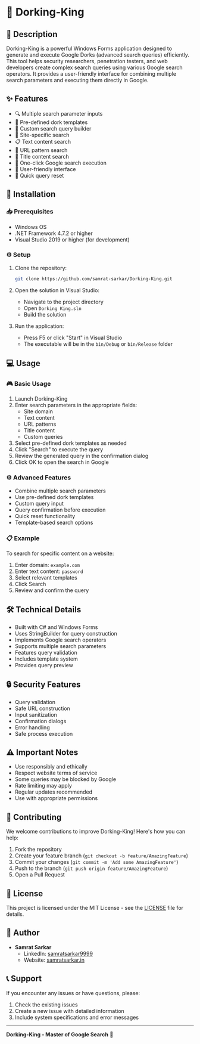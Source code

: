 # 👑 Dorking-King

## 📝 Description
Dorking-King is a powerful Windows Forms application designed to generate and execute Google Dorks (advanced search queries) efficiently. This tool helps security researchers, penetration testers, and web developers create complex search queries using various Google search operators. It provides a user-friendly interface for combining multiple search parameters and executing them directly in Google.

## ✨ Features
- 🔍 Multiple search parameter inputs
- 📝 Pre-defined dork templates
- 🔄 Custom search query builder
- 🎯 Site-specific search
- 📋 Text content search
- 🔗 URL pattern search
- 📑 Title content search
- 🚀 One-click Google search execution
- 📱 User-friendly interface
- 🔄 Quick query reset

## 🚀 Installation

### 📥 Prerequisites
- Windows OS
- .NET Framework 4.7.2 or higher
- Visual Studio 2019 or higher (for development)

### ⚙️ Setup
1. Clone the repository:
   ```bash
   git clone https://github.com/samrat-sarkar/Dorking-King.git
   ```

2. Open the solution in Visual Studio:
   - Navigate to the project directory
   - Open `Dorking King.sln`
   - Build the solution

3. Run the application:
   - Press F5 or click "Start" in Visual Studio
   - The executable will be in the `bin/Debug` or `bin/Release` folder

## 💻 Usage

### 🎮 Basic Usage
1. Launch Dorking-King
2. Enter search parameters in the appropriate fields:
   - Site domain
   - Text content
   - URL patterns
   - Title content
   - Custom queries
3. Select pre-defined dork templates as needed
4. Click "Search" to execute the query
5. Review the generated query in the confirmation dialog
6. Click OK to open the search in Google

### ⚙️ Advanced Features
- Combine multiple search parameters
- Use pre-defined dork templates
- Custom query input
- Query confirmation before execution
- Quick reset functionality
- Template-based search options

### 📋 Example
To search for specific content on a website:
1. Enter domain: `example.com`
2. Enter text content: `password`
3. Select relevant templates
4. Click Search
5. Review and confirm the query

## 🛠️ Technical Details
- Built with C# and Windows Forms
- Uses StringBuilder for query construction
- Implements Google search operators
- Supports multiple search parameters
- Features query validation
- Includes template system
- Provides query preview

## 🔒 Security Features
- Query validation
- Safe URL construction
- Input sanitization
- Confirmation dialogs
- Error handling
- Safe process execution

## ⚠️ Important Notes
- Use responsibly and ethically
- Respect website terms of service
- Some queries may be blocked by Google
- Rate limiting may apply
- Regular updates recommended
- Use with appropriate permissions

## 🤝 Contributing
We welcome contributions to improve Dorking-King! Here's how you can help:

1. Fork the repository
2. Create your feature branch (`git checkout -b feature/AmazingFeature`)
3. Commit your changes (`git commit -m 'Add some AmazingFeature'`)
4. Push to the branch (`git push origin feature/AmazingFeature`)
5. Open a Pull Request

## 📄 License
This project is licensed under the MIT License - see the [LICENSE](LICENSE) file for details.

## 👤 Author
- **Samrat Sarkar**
  - LinkedIn: [samratsarkar9999](https://www.linkedin.com/in/samratsarkar9999/)
  - Website: [samratsarkar.in](https://samratsarkar.in/)

## 📞 Support
If you encounter any issues or have questions, please:
1. Check the existing issues
2. Create a new issue with detailed information
3. Include system specifications and error messages

---

**Dorking-King - Master of Google Search** 👑 